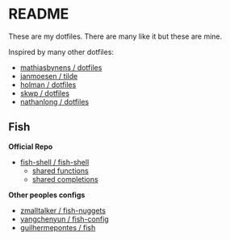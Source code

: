 # README #

These are my dotfiles. There are many like it but these are mine.

Inspired by many other dotfiles:

- [mathiasbynens / dotfiles](https://github.com/mathiasbynens/dotfiles)
- [janmoesen / tilde](https://github.com/janmoesen/tilde)
- [holman / dotfiles](https://github.com/holman/dotfiles)
- [skwp / dotfiles](https://github.com/skwp/dotfiles)
- [nathanlong / dotfiles](https://github.com/nathanlong/dotfiles)

## Fish ##

**Official Repo**

- [fish-shell / fish-shell](https://github.com/fish-shell/fish-shell/)
	- [shared functions](https://github.com/fish-shell/fish-shell/tree/master/share/functions)
	- [shared completions](https://github.com/fish-shell/fish-shell/tree/master/share/completions)

**Other peoples configs**

- [zmalltalker / fish-nuggets](https://github.com/zmalltalker/fish-nuggets)
- [yangchenyun / fish-config](https://github.com/yangchenyun/fish-config)
- [guilhermepontes / fish](https://github.com/guilhermepontes/fish)

